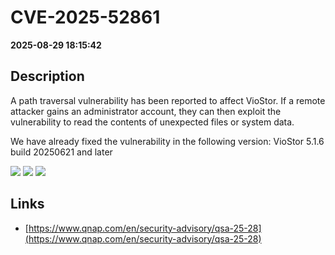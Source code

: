 # CVE-2025-52861

**2025-08-29 18:15:42**

## Description
A path traversal vulnerability has been reported to affect VioStor. If a remote attacker gains an administrator account, they can then exploit the vulnerability to read the contents of unexpected files or system data.

We have already fixed the vulnerability in the following version:
VioStor 5.1.6 build 20250621 and later

![](https://img.shields.io/static/v1?label=Score&message=7.0&color=red)
![](https://img.shields.io/static/v1?label=Severity&message=HIGH&color=red)
![](https://img.shields.io/static/v1?label=CWE&message=Traversal&color=green)

## Links
- [https://www.qnap.com/en/security-advisory/qsa-25-28](https://www.qnap.com/en/security-advisory/qsa-25-28)
